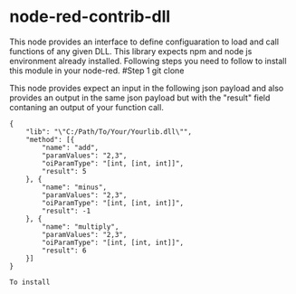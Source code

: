 # node-red-contrib-dll
This node provides an interface to define configuaration to load and call functions of any given DLL.
This library expects npm and node js environment already installed.
Following steps you need to follow to install this module in your node-red.
#Step 1 
git clone 

This node provides expect an input in the following json payload and also provides an output in the same json payload but with the "result" field contaning an output of your function call.
```
{
	"lib": "\"C:/Path/To/Your/Yourlib.dll\"", 
	"method": [{
		"name": "add",
		"paramValues": "2,3",
		"oiParamType": "[int, [int, int]]",
		"result": 5
	}, {
		"name": "minus",
		"paramValues": "2,3",
		"oiParamType": "[int, [int, int]]",
		"result": -1
	}, {
		"name": "multiply",
		"paramValues": "2,3",
		"oiParamType": "[int, [int, int]]",
		"result": 6
	}]
}

To install
